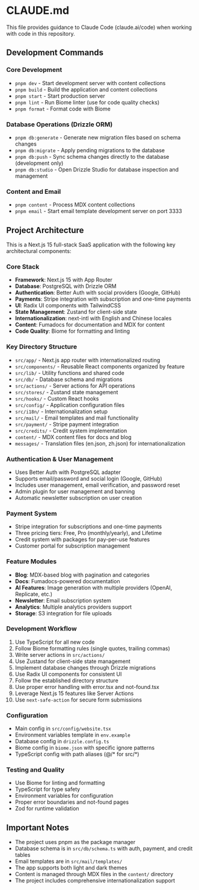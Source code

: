 # CLAUDE.md

This file provides guidance to Claude Code (claude.ai/code) when working with code in this repository.

## Development Commands

### Core Development
- `pnpm dev` - Start development server with content collections
- `pnpm build` - Build the application and content collections
- `pnpm start` - Start production server
- `pnpm lint` - Run Biome linter (use for code quality checks)
- `pnpm format` - Format code with Biome

### Database Operations (Drizzle ORM)
- `pnpm db:generate` - Generate new migration files based on schema changes
- `pnpm db:migrate` - Apply pending migrations to the database
- `pnpm db:push` - Sync schema changes directly to the database (development only)
- `pnpm db:studio` - Open Drizzle Studio for database inspection and management

### Content and Email
- `pnpm content` - Process MDX content collections
- `pnpm email` - Start email template development server on port 3333

## Project Architecture

This is a Next.js 15 full-stack SaaS application with the following key architectural components:

### Core Stack
- **Framework**: Next.js 15 with App Router
- **Database**: PostgreSQL with Drizzle ORM
- **Authentication**: Better Auth with social providers (Google, GitHub)
- **Payments**: Stripe integration with subscription and one-time payments
- **UI**: Radix UI components with TailwindCSS
- **State Management**: Zustand for client-side state
- **Internationalization**: next-intl with English and Chinese locales
- **Content**: Fumadocs for documentation and MDX for content
- **Code Quality**: Biome for formatting and linting

### Key Directory Structure
- `src/app/` - Next.js app router with internationalized routing
- `src/components/` - Reusable React components organized by feature
- `src/lib/` - Utility functions and shared code
- `src/db/` - Database schema and migrations
- `src/actions/` - Server actions for API operations
- `src/stores/` - Zustand state management
- `src/hooks/` - Custom React hooks
- `src/config/` - Application configuration files
- `src/i18n/` - Internationalization setup
- `src/mail/` - Email templates and mail functionality
- `src/payment/` - Stripe payment integration
- `src/credits/` - Credit system implementation
- `content/` - MDX content files for docs and blog
- `messages/` - Translation files (en.json, zh.json) for internationalization

### Authentication & User Management
- Uses Better Auth with PostgreSQL adapter
- Supports email/password and social login (Google, GitHub)
- Includes user management, email verification, and password reset
- Admin plugin for user management and banning
- Automatic newsletter subscription on user creation

### Payment System
- Stripe integration for subscriptions and one-time payments
- Three pricing tiers: Free, Pro (monthly/yearly), and Lifetime
- Credit system with packages for pay-per-use features
- Customer portal for subscription management

### Feature Modules
- **Blog**: MDX-based blog with pagination and categories
- **Docs**: Fumadocs-powered documentation
- **AI Features**: Image generation with multiple providers (OpenAI, Replicate, etc.)
- **Newsletter**: Email subscription system
- **Analytics**: Multiple analytics providers support
- **Storage**: S3 integration for file uploads

### Development Workflow
1. Use TypeScript for all new code
2. Follow Biome formatting rules (single quotes, trailing commas)
3. Write server actions in `src/actions/`
4. Use Zustand for client-side state management
5. Implement database changes through Drizzle migrations
6. Use Radix UI components for consistent UI
7. Follow the established directory structure
8. Use proper error handling with error.tsx and not-found.tsx
9. Leverage Next.js 15 features like Server Actions
10. Use `next-safe-action` for secure form submissions

### Configuration
- Main config in `src/config/website.tsx`
- Environment variables template in `env.example`
- Database config in `drizzle.config.ts`
- Biome config in `biome.json` with specific ignore patterns
- TypeScript config with path aliases (@/* for src/*)

### Testing and Quality
- Use Biome for linting and formatting
- TypeScript for type safety
- Environment variables for configuration
- Proper error boundaries and not-found pages
- Zod for runtime validation

## Important Notes

- The project uses pnpm as the package manager
- Database schema is in `src/db/schema.ts` with auth, payment, and credit tables
- Email templates are in `src/mail/templates/`
- The app supports both light and dark themes
- Content is managed through MDX files in the `content/` directory
- The project includes comprehensive internationalization support
